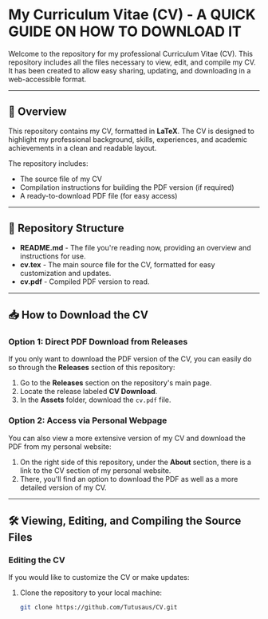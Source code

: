 # My Curriculum Vitae (CV) - A QUICK GUIDE ON HOW TO DOWNLOAD IT

Welcome to the repository for my professional Curriculum Vitae (CV). This repository includes all the files necessary to view, edit, and compile my CV. It has been created to allow easy sharing, updating, and downloading in a web-accessible format.

---

## 📄 Overview

This repository contains my CV, formatted in **LaTeX**. The CV is designed to highlight my professional background, skills, experiences, and academic achievements in a clean and readable layout.

The repository includes:
- The source file of my CV
- Compilation instructions for building the PDF version (if required)
- A ready-to-download PDF file (for easy access)

---

## 📂 Repository Structure

- **README.md** - The file you're reading now, providing an overview and instructions for use.
- **cv.tex** - The main source file for the CV, formatted for easy customization and updates.
- **cv.pdf** - Compiled PDF version to read.

---

## 📥 How to Download the CV

### Option 1: Direct PDF Download from Releases
If you only want to download the PDF version of the CV, you can easily do so through the **Releases** section of this repository:
1. Go to the **Releases** section on the repository's main page.
2. Locate the release labeled **CV Download**.
3. In the **Assets** folder, download the `cv.pdf` file.

### Option 2: Access via Personal Webpage
You can also view a more extensive version of my CV and download the PDF from my personal website:
1. On the right side of this repository, under the **About** section, there is a link to the CV section of my personal website.
2. There, you'll find an option to download the PDF as well as a more detailed version of my CV.

---

## 🛠️ Viewing, Editing, and Compiling the Source Files

### Editing the CV
If you would like to customize the CV or make updates:
1. Clone the repository to your local machine:
   ```bash
   git clone https://github.com/Tutusaus/CV.git
